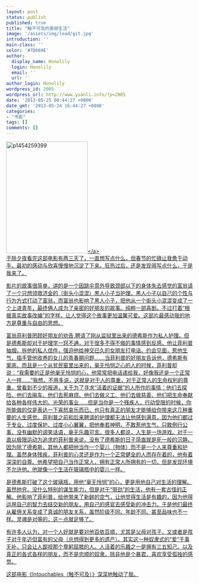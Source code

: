 ```yaml
---
layout: post
status: publish
published: true
title: "触不可及的美丽生活"
image: '/assets/img/load/git.jpg'
introduction: ''
main-class: ''
color: '#7D669E'
author:
  display_name: Honolily
  login: Honolily
  email: ''
  url: ''
author_login: Honolily
wordpress_id: 2005
wordpress_url: http://www.yuanli.info/?p=2005
date: '2013-05-25 00:44:27 +0800'
date_gmt: '2013-05-24 16:44:27 +0800'
categories:
- "书影"
tags: []
comments: []
---
```

<p><a href="http:&#47;&#47;www.yuanli.info&#47;archives&#47;2005.html&#47;p1454259399" rel="attachment wp-att-2153"><img src="http:&#47;&#47;www.yuanli.info&#47;wp-content&#47;uploads&#47;2013&#47;05&#47;p1454259399-220x300.jpg" alt="p1454259399" width="220" height="300" class="aligncenter size-medium wp-image-2153" &#47;><&#47;a><br />
于除夕夜看完这部电影有两三天了，一直想写点什么，但春节的忙碌让我惫于动手。最初的感动与欣喜慢慢地沉淀了下来。狂热过后，还是发现得写点什么，于是我来了。</p>
<p>影片的故事很简单，讲的是一个因跳伞意外导致颈部以下的身体失去感觉的富翁请了一个只想领救济金的（街头小混混）黑人小子当护理，黑人小子以自己的个性与行为方式打动了富翁，而富翁也影响了黑人小子，把他从一个街头小混混变成了一个上进青年，最终俩人成为了亲密的好朋友的故事。纯粹一部喜剧。不过打着&ldquo;根据真实故事改编&rdquo;的字样，让人觉得这个故事更加温馨可爱。这部片最感动我的地方是尊重与自由的思想。</p>
<p>富翁菲利普罔顾好朋友的劝告,聘请了刚从监狱里出来的德希斯作为私人护理。但是德希斯却对于护理学一窍不通，对于很多不得不做的事情感到反感。他让菲利普抽烟，拆他的私人信件，强迫他给神交已久的女朋友打电话、约会见面，惹他生气，插手管他收养的女儿的青春期问题.......当菲利普的好朋友告诉他，德希斯有案底、而且是一个从贫民窑里出来的，毫无怜悯之心的人的时候，菲利普却说：&ldquo;我需要的正是他毫无怜悯的心，他常常把电话递给我，好像我还是一个正常人一样......&rdquo;我想，不用多说，这就是对于人的尊重，对于正常人的生命权利的尊重。曾看到不少的报道，关于为了寻求&ldquo;活着的证据&rdquo;的人所作的事情：他们去探险、他们去飚车、他们去惹麻烦、他们去做义工、他们去做慈善、他们把生命奉献给各种各样伟大的、光荣的事业......但是当你是一个残疾人，行动受限的时候，你所能做的仅是表达一下喜怒哀乐而已。也只有真正的朋友才能够给你带来这几种重要的人生感觉。菲利普之前和后来聘请的护理都无法让他感到满意，因为他们都过于专业、过度保护、过度小心翼翼，把他奉若神明，不敢惹他生气，只敢例行公事，没有幽默的调笑话语，毫无乐趣可言。很多人都说，人生是一场游戏。对于一直以极限运动为追求的菲利普来说，没有了德希斯的日子简直就是死一般的沉静。因为除了德希斯，其他人都把他当作一个婴儿（物体）而不是一个人来尊重和护理。虽然身体残疾，菲利普的心灵还是作为一个正常健全的人而存在着的，他有着深深的自尊。他希望把自己当作正常人，拥有正常人所拥有的一切，但是发现环境不允许他。他就像一个生活在玻璃瓶中的婴儿一样。</p>
<p>是德希斯打破了这个玻璃瓶，用他&ldquo;毫无怜悯&rdquo;的心，更是用他自己对生活的理解。虽然他穷、没什么特别的谋生能力，但是对于&ldquo;带劲&rdquo;的生活，他有一套古怪的正解。他影响了菲利普，给他带来了新鲜的空气，让他觉得生活是有趣的，因为他得运用自己的智力去结交新的朋友，用自己的感官去感受新的冲击力。于是他们最终从雇佣关系变成了真诚的朋友关系，虽然阶级不同、年龄不同、甚至品味也不一样。灵魂是对等的，这一点就足够了。</p>
<p>有许多人认为，对一个人好就是要对他百依百顺，尤其是父母对孩子，又或者是孩子对于年迈但富有的父母（总想得到更多的遗产）。其实这一种奴隶式的&ldquo;爱&rdquo;于事无补，只会让人鄙视那个卑躬屈膝的人。人活着的乐趣之一是拥有三五知己、以及真正的各式各样的朋友，而不是忠顺的奴隶。除非他是个暴君，喜欢享受孤独的感觉。</p>
<p>这部电影《Intouchables（触不可及）》深深地触动了我。</p>
